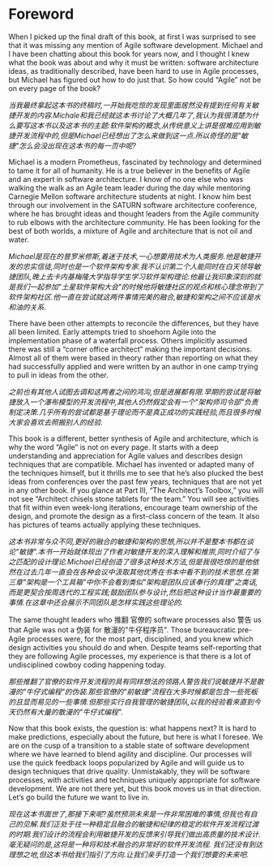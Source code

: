 # Foreword
When I picked up the final draft of this book, at first I was surprised to see that it was missing any mention of Agile software development. Michael and I have been chatting about this book for years now, and I thought I knew what the book was about and why it must be written: software architecture ideas, as traditionally described, have been hard to use in Agile processes, but Michael has figured out how to do just that. So how could “Agile” not be on every page of the book?

*当我最终拿起这本书的终稿时,一开始我吃惊的发现里面居然没有提到任何有关敏捷开发的内容.Michale和我已经就这本书讨论了大概几年了,我认为我很清楚为什么要写这本书以及这本书的主题:软件架构的概念,从传统意义上讲是很难应用到敏捷开发流程中的,但是Michael已经想出了怎么来做到这一点.所以奇怪的是"敏捷"怎么会没出现在这本书的每一页中呢?*

Michael is a modern Prometheus, fascinated by technology and determined to tame it for all of humanity. He is a true believer in the benefits of Agile and an expert in software architecture. I know of no one else who was walking the walk as an Agile team leader during the day while mentoring Carnegie Mellon software architecture students at night. I know him best through our involvement in the SATURN software architecture conference, where he has brought ideas and thought leaders from the Agile community to rub elbows with the architecture community. He has been looking for the best of both worlds, a mixture of Agile and architecture that is not oil and water.

*Michael是现在的普罗米修斯,着迷于技术,一心想要用技术为人类服务.他是敏捷开发的忠实信徒,同时也是一个软件架构专家.我不认识第二个人能同时在白天领导敏捷团队,晚上去卡内基梅隆大学指导学生学习软件架构理论.他最让我印象深刻的就是我们一起参加"土星软件架构大会"的时候他将敏捷社区的观点和核心理念带到了软件架构社区.他一直在尝试就这两件事情完美的融合,敏捷和架构之间不应该是水和油的关系.*

There have been other attempts to reconcile the differences, but they have all been limited. Early attempts tried to shoehorn Agile into the implementation phase of a waterfall process. Others implicitly assumed there was still a “corner office architect” making the important decisions. Almost all of them were based in theory rather than reporting on what they had successfully applied and were written by an author in one camp trying to pull in ideas from the other.

*之前也有其他人试图去调和这两者之间的鸿沟,但是进展都有限.早期的尝试是将敏捷放入一个瀑布模型的开发流程中,其他人仍然假定会有一个"架构师司令部"负责制定决策.几乎所有的尝试都是基于理论而不是真正成功的实践经验,而且很多时候大家会喜欢去照搬别人的经验.*

This book is a different, better synthesis of Agile and architecture, which is why the word “Agile” is not on every page. It starts with a deep understanding and appreciation for Agile values and describes design techniques that are compatible. Michael has invented or adapted many of the techniques himself, but it thrills me to see that he’s also plucked the best ideas from conferences over the past few years, techniques that are not yet in any other book. If you glance at Part III, “The Architect’s Toolbox,” you will not see “Architect chisels stone tablets for the team.” You will see activities that fit within even week-long iterations, encourage team ownership of the design, and promote the design as a first-class concern of the team. It also has pictures of teams actually applying these techniques.

*这本书非常与众不同,更好的融合的敏捷和架构的思想,所以并不是整本书都在谈论"敏捷".本书一开始就体现出了作者对敏捷开发的深入理解和推崇,同时介绍了与之匹配的设计理论.Michael已经创造了很多这种技术方法,但是我很吃惊的是他依然在过去几年一直会在各种会议中汲取其他优秀在书本中看不到的技术思想.在第三章"架构是一个工具箱"中你不会看到类似"架构是团队应该奉行的真理"之类话,而是更契合按周迭代的工程实践;鼓励团队参与设计,然后把这种设计当作最重要的事情.在这章中还会展示不同团队是怎样实践这些理论的.*

The same thought leaders who 推翻 官僚的 software processes also 警告 us that Agile was not a 伪装 for 散漫的"牛仔程序员". Those bureaucratic pre-Agile processes were, for the most part, disciplined, and you knew which design activities you should do and when. Despite teams self-reporting that they are following Agile processes, my experience is that there is a lot of undisciplined cowboy coding happening today.

*那些推翻了官僚的软件开发流程的具有同样想法的领路人警告我们说敏捷并不是散漫的"牛仔式编程"的伪装.那些官僚的"前敏捷"流程在大多时候都是包含一些死板的且显而易见的一些事情.但那些实行自我管理的敏捷团队,以我的经验看来直到今天仍然有大量的散漫的"牛仔式编程".*

Now that this book exists, the question is: what happens next? It is hard to make predictions, especially about the future, but here is what I foresee. We are on the cusp of a transition to a stable state of software development where we have learned to blend agility and discipline. Our processes will use the quick feedback loops popularized by Agile and will guide us to design techniques that drive quality. Unmistakably, they will be software processes, with activities and techniques uniquely appropriate for software development.
We are not there yet, but this book moves us in that direction. Let’s go build the future we want to live in.

*现在这本书面世了,那接下来呢?虽然预测未来是一件非常困难的事情,但我也有自己的见解.我们正处于往一种稳定且融合的敏捷和纪律的稳定的软件开发流程过渡的时期.我们设计的流程会利用敏捷开发的反馈来引导我们做出高质量的技术设计.毫无疑问的是,这将是一种将和技术融合的非常好的软件开发流程.
我们还没有到达理想之地,但这本书给我们指引了方向.让我们亲手打造一个我们想要的未来吧.*
